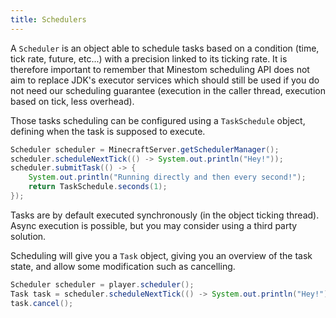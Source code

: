 ```yaml
---
title: Schedulers
---
```


A `Scheduler` is an object able to schedule tasks based on a condition (time, tick rate, future, etc...) with a precision linked to its ticking rate. It is therefore important to remember that Minestom scheduling API does not aim to replace JDK's executor services which should still be used if you do not need our scheduling guarantee (execution in the caller thread, execution based on tick, less overhead).

Those tasks scheduling can be configured using a `TaskSchedule` object, defining when the task is supposed to execute.

```java
Scheduler scheduler = MinecraftServer.getSchedulerManager();
scheduler.scheduleNextTick(() -> System.out.println("Hey!"));
scheduler.submitTask(() -> {
    System.out.println("Running directly and then every second!");
    return TaskSchedule.seconds(1);
});
```

Tasks are by default executed synchronously (in the object ticking thread). Async execution is possible, but you may consider using a third party solution.

Scheduling will give you a `Task` object, giving you an overview of the task state, and allow some modification such as cancelling.

```java
Scheduler scheduler = player.scheduler();
Task task = scheduler.scheduleNextTick(() -> System.out.println("Hey!"));
task.cancel();
```
